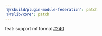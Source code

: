 ```yaml
---
'@rsbuild/plugin-module-federation': patch
'@rslib/core': patch
---
```


feat: support mf format [#240](https://github.com/web-infra-dev/rslib/pull/240)
